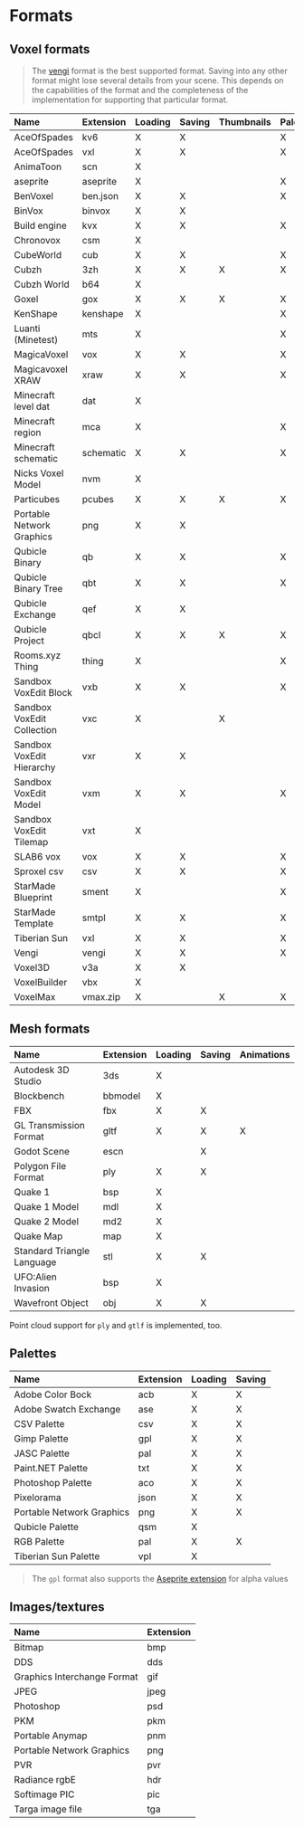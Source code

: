 # Formats

## Voxel formats

> The [vengi](FormatSpec.md) format is the best supported format. Saving into any other format might lose several details from your scene. This depends on the capabilities of the format and the completeness of the implementation for supporting that particular format.

| Name                       | Extension   | Loading | Saving | Thumbnails | Palette | Animations |
| :------------------------- | ----------- | ------- | ------ | ---------- | ------- | ---------- |
| AceOfSpades                | kv6         | X       | X      |            | X       |            |
| AceOfSpades                | vxl         | X       | X      |            | X       |            |
| AnimaToon                  | scn         | X       |        |            |         | X          |
| aseprite                   | aseprite    | X       |        |            | X       |            |
| BenVoxel                   | ben.json    | X       | X      |            | X       |            |
| BinVox                     | binvox      | X       | X      |            |         |            |
| Build engine               | kvx         | X       | X      |            | X       |            |
| Chronovox                  | csm         | X       |        |            |         |            |
| CubeWorld                  | cub         | X       | X      |            | X       |            |
| Cubzh                      | 3zh         | X       | X      | X          | X       |            |
| Cubzh World                | b64         | X       |        |            |         |            |
| Goxel                      | gox         | X       | X      | X          | X       |            |
| KenShape                   | kenshape    | X       |        |            | X       |            |
| Luanti (Minetest)          | mts         | X       |        |            | X       |            |
| MagicaVoxel                | vox         | X       | X      |            | X       |            |
| Magicavoxel XRAW           | xraw        | X       | X      |            | X       |            |
| Minecraft level dat        | dat         | X       |        |            |         |            |
| Minecraft region           | mca         | X       |        |            | X       |            |
| Minecraft schematic        | schematic   | X       | X      |            | X       |            |
| Nicks Voxel Model          | nvm         | X       |        |            |         |            |
| Particubes                 | pcubes      | X       | X      | X          | X       |            |
| Portable Network Graphics  | png         | X       | X      |            |         |            |
| Qubicle Binary             | qb          | X       | X      |            | X       |            |
| Qubicle Binary Tree        | qbt         | X       | X      |            | X       |            |
| Qubicle Exchange           | qef         | X       | X      |            |         |            |
| Qubicle Project            | qbcl        | X       | X      | X          | X       |            |
| Rooms.xyz Thing            | thing       | X       |        |            | X       |            |
| Sandbox VoxEdit Block      | vxb         | X       | X      |            | X       |            |
| Sandbox VoxEdit Collection | vxc         | X       |        | X          |         |            |
| Sandbox VoxEdit Hierarchy  | vxr         | X       | X      |            |         | X          |
| Sandbox VoxEdit Model      | vxm         | X       | X      |            | X       |            |
| Sandbox VoxEdit Tilemap    | vxt         | X       |        |            |         |            |
| SLAB6 vox                  | vox         | X       | X      |            | X       |            |
| Sproxel csv                | csv         | X       | X      |            | X       |            |
| StarMade Blueprint         | sment       | X       |        |            | X       |            |
| StarMade Template          | smtpl       | X       | X      |            | X       |            |
| Tiberian Sun               | vxl         | X       | X      |            | X       | X          |
| Vengi                      | vengi       | X       | X      |            | X       | X          |
| Voxel3D                    | v3a         | X       | X      |            |         |            |
| VoxelBuilder               | vbx         | X       |        |            |         |            |
| VoxelMax                   | vmax.zip    | X       |        | X          | X       |            |

## Mesh formats

| Name                       | Extension | Loading | Saving    | Animations |
| :------------------------- | --------- | ------- | --------- | ---------- |
| Autodesk 3D Studio         | 3ds       | X       |           |            |
| Blockbench                 | bbmodel   | X       |           |            |
| FBX                        | fbx       | X       | X         |            |
| GL Transmission Format     | gltf      | X       | X         | X          |
| Godot Scene                | escn      |         | X         |            |
| Polygon File Format        | ply       | X       | X         |            |
| Quake 1                    | bsp       | X       |           |            |
| Quake 1 Model              | mdl       | X       |           |            |
| Quake 2 Model              | md2       | X       |           |            |
| Quake Map                  | map       | X       |           |            |
| Standard Triangle Language | stl       | X       | X         |            |
| UFO:Alien Invasion         | bsp       | X       |           |            |
| Wavefront Object           | obj       | X       | X         |            |

Point cloud support for `ply` and `gtlf` is implemented, too.

## Palettes

| Name                            | Extension | Loading | Saving |
| :------------------------------ | --------- | ------- | ------ |
| Adobe Color Bock                | acb       | X       | X      |
| Adobe Swatch Exchange           | ase       | X       | X      |
| CSV Palette                     | csv       | X       | X      |
| Gimp Palette                    | gpl       | X       | X      |
| JASC Palette                    | pal       | X       | X      |
| Paint.NET Palette               | txt       | X       | X      |
| Photoshop Palette               | aco       | X       | X      |
| Pixelorama                      | json      | X       | X      |
| Portable Network Graphics       | png       | X       | X      |
| Qubicle Palette                 | qsm       | X       |        |
| RGB Palette                     | pal       | X       | X      |
| Tiberian Sun Palette            | vpl       | X       |        |

> The `gpl` format also supports the [Aseprite extension](https://github.com/aseprite/aseprite/blob/main/docs/gpl-palette-extension.md) for alpha values

## Images/textures

| Name                        | Extension |
| :-------------------------- | --------- |
| Bitmap                      | bmp       |
| DDS                         | dds       |
| Graphics Interchange Format | gif       |
| JPEG                        | jpeg      |
| Photoshop                   | psd       |
| PKM                         | pkm       |
| Portable Anymap             | pnm       |
| Portable Network Graphics   | png       |
| PVR                         | pvr       |
| Radiance rgbE               | hdr       |
| Softimage PIC               | pic       |
| Targa image file            | tga       |
